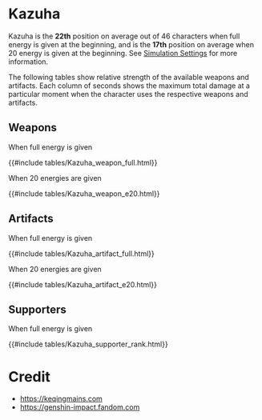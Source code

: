 # Kazuha

Kazuha is the **22th** position on average out of 46
characters when full energy is given at the beginning, and is the
**17th** position on average when 20 energy is given at the
beginning. See [Simulation Settings](./simulation_settings.md) for more
information.

The following tables show relative strength of the available weapons and
artifacts. Each column of seconds shows the maximum total damage at a
particular moment when the character uses the respective weapons and
artifacts.

## Weapons

When full energy is given

{{#include tables/Kazuha_weapon_full.html}}

When 20 energies are given

{{#include tables/Kazuha_weapon_e20.html}}

## Artifacts

When full energy is given

{{#include tables/Kazuha_artifact_full.html}}

When 20 energies are given

{{#include tables/Kazuha_artifact_e20.html}}

## Supporters

When full energy is given

{{#include tables/Kazuha_supporter_rank.html}}

# Credit

- <https://keqingmains.com>
- <https://genshin-impact.fandom.com>
